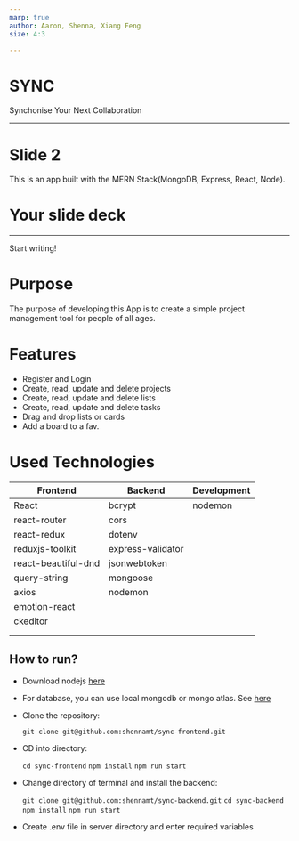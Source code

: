 ```yaml
---
marp: true
author: Aaron, Shenna, Xiang Feng
size: 4:3

---
```


# SYNC
Synchonise Your Next Collaboration

---

# Slide 2

This is an app built with the MERN Stack(MongoDB, Express, React, Node).



# Your slide deck
---
Start writing!

# Purpose
The purpose of developing this App is to create a simple project management tool for people of all ages.

# Features
- Register and Login
- Create, read, update and delete projects
- Create, read, update and delete lists
- Create, read, update and delete tasks
- Drag and drop lists or cards
- Add a board to a fav.

# Used Technologies

| Frontend      	    | Backend                   	| Development     	|
|-------------------  |---------------------------	|------------------	|
| React         	    | bcrypt                    	| nodemon          	|
| react-router  	    | cors                       	|                   |
| react-redux    	    | dotenv                    	|                  	|
| reduxjs-toolkit	    | express-validator          	|                  	|
| react-beautiful-dnd | jsonwebtoken                |                  	|
| query-string   	    | mongoose                  	|                  	|
| axios         	    | nodemon                    	|                  	|
| emotion-react  	    |                           	|                  	|
| ckeditor       	    |                           	|                  	|
|                 	  |                           	|                  	|
|                	    |                             |                  	|


## How to run?

- Download nodejs [here](https://nodejs.org/en/download/) 
- For database, you can use local mongodb or mongo atlas. See [here](https://www.mongodb.com/)
- Clone the repository:

  ```git clone git@github.com:shennamt/sync-frontend.git``` 

- CD into directory:

  ```cd sync-frontend```
  ```npm install```
  ```npm run start```

- Change directory of terminal and install the backend:

  ```git clone git@github.com:shennamt/sync-backend.git```
  ```cd sync-backend```
  ```npm install```
  ```npm run start```

- Create .env file in server directory and enter required variables
